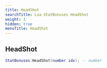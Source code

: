```yaml
---
title: HeadShot
searchTitle: Lua StatBonuses HeadShot
weight: 1
hidden: true
menuTitle: HeadShot
---
```

## HeadShot
```lua
StatBonuses:HeadShot(number idx); -- number
```